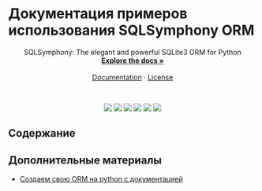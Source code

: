 # Документация примеров использования SQLSymphony ORM

<div align="center">  
  <p align="center">
    SQLSymphony: The elegant and powerful SQLite3 ORM for Python
    <br />
    <a href="https://alexeev-prog.github.io/SQLSymphony/"><strong>Explore the docs »</strong></a>
    <br />
    <br />
    <a href="https://alexeev-prog.github.io/SQLSymphony/">Documentation</a>
    ·
    <a href="https://github.com/alexeev-prog/SQLSymphony/blob/main/LICENSE">License</a>
  </p>
</div>
<br>
<p align="center">
	<img src="https://img.shields.io/github/languages/top/alexeev-prog/SQLSymphony?style=for-the-badge">
	<img src="https://img.shields.io/github/languages/count/alexeev-prog/SQLSymphony?style=for-the-badge">
	<img src="https://img.shields.io/github/license/alexeev-prog/SQLSymphony?style=for-the-badge">
	<img src="https://img.shields.io/github/stars/alexeev-prog/SQLSymphony?style=for-the-badge">
	<img src="https://img.shields.io/github/issues/alexeev-prog/SQLSymphony?style=for-the-badge">
	<img src="https://img.shields.io/github/last-commit/alexeev-prog/SQLSymphony?style=for-the-badge">
</p>

## Содержание

## Дополнительные материалы

 + [Создаем свою ORM на python с документацией](https://github.com/alexeev-prog/SQLSymphony/blob/main/docs/ru/article.md)
